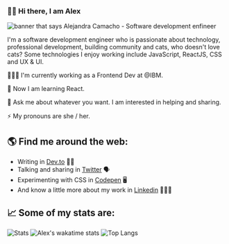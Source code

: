 ### 👋🏻 Hi there, I am Alex
<img src="https://raw.githubusercontent.com/alexcamachogz/alexcamachogz/master/portada-alex.png" alt="banner that says Alejandra Camacho - Software development enfineer">

I'm a software development engineer who is passionate about technology, professional development, building community and cats, who doesn't love cats? Some technologies I enjoy working include JavaScript, ReactJS, CSS and UX & UI. 

👩🏻‍💻 I'm currently working as a Frontend Dev at @IBM.

🌱 Now I am learning React.

💬 Ask me about whatever you want. I am interested in helping and sharing.

⚡ My pronouns are she / her.

## 🌎 Find me around the web:
- Writing in <a href="https://dev.to/alexcamachogz">Dev.to</a> ✍🏻
- Talking and sharing in <a href="https://twitter.com/alexcamachogz">Twitter</a> 🗣
- Experimenting with CSS in <a href="https://codepen.io/alexcamachogz">Codepen</a> 🖥
- And know a little more about my work in <a href="https://www.linkedin.com/in/alexcamachogz/">Linkedin</a> 👩🏻‍💼

## 📈 Some of my stats are:
![Stats](https://github-readme-stats.vercel.app/api?username=alexcamachogz&theme=nord&show_icons=true&hide=contribs)
![Alex's wakatime stats](https://github-readme-stats.vercel.app/api/wakatime?username=alexcamachogz&layout=compact&theme=nord)
![Top Langs](https://github-readme-stats.vercel.app/api/top-langs/?username=alexcamachogz&layout=compact&theme=nord)

